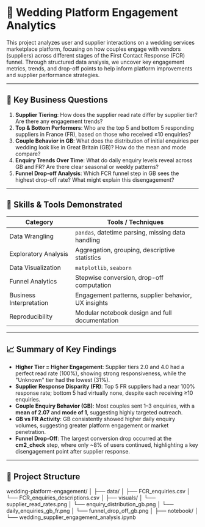 # 💍 Wedding Platform Engagement Analytics

This project analyzes user and supplier interactions on a wedding services marketplace platform, focusing on how couples engage with vendors (suppliers) across different stages of the First Contact Response (FCR) funnel. Through structured data analysis, we uncover key engagement metrics, trends, and drop-off points to help inform platform improvements and supplier performance strategies.

---

## 📌 Key Business Questions

1. **Supplier Tiering**: How does the supplier read rate differ by supplier tier? Are there any engagement trends?
2. **Top & Bottom Performers**: Who are the top 5 and bottom 5 responding suppliers in France (FR), based on those who received ≥10 enquiries?
3. **Couple Behavior in GB**: What does the distribution of initial enquiries per wedding look like in Great Britain (GB)? How do the mean and mode compare?
4. **Enquiry Trends Over Time**: What do daily enquiry levels reveal across GB and FR? Are there clear seasonal or weekly patterns?
5. **Funnel Drop-off Analysis**: Which FCR funnel step in GB sees the highest drop-off rate? What might explain this disengagement?

---

## 🧠 Skills & Tools Demonstrated

| Category               | Tools / Techniques                                       |
|------------------------|----------------------------------------------------------|
| Data Wrangling         | `pandas`, datetime parsing, missing data handling        |
| Exploratory Analysis   | Aggregation, grouping, descriptive statistics            |
| Data Visualization     | `matplotlib`, `seaborn`                                  |
| Funnel Analytics       | Stepwise conversion, drop-off computation                |
| Business Interpretation| Engagement patterns, supplier behavior, UX insights      |
| Reproducibility        | Modular notebook design and full documentation           |

---

## 📈 Summary of Key Findings

- **Higher Tier = Higher Engagement**: Supplier tiers 2.0 and 4.0 had a perfect read rate (100%), showing strong responsiveness, while the "Unknown" tier had the lowest (31%).
- **Supplier Response Disparity (FR)**: Top 5 FR suppliers had a near 100% response rate; bottom 5 had virtually none, despite each receiving ≥10 enquiries.
- **Couple Enquiry Behavior (GB)**: Most couples sent 1–3 enquiries, with a **mean of 2.07** and **mode of 1**, suggesting highly targeted outreach.
- **GB vs FR Activity**: GB consistently showed higher daily enquiry volumes, suggesting greater platform engagement or market penetration.
- **Funnel Drop-Off**: The largest conversion drop occurred at the **cm2_check** step, where only ~8% of users continued, highlighting a key disengagement point after supplier response.

---

## 📂 Project Structure

wedding-platform-engagement/
│
├── data/
│ ├── FCR_enquiries.csv
│ └── FCR_enquiries_descriptions.csv
│
├── visuals/
│ └── supplier_read_rates.png
│ └── enquiry_distribution_gb.png
│ └── daily_enquiries_gb_fr.png
│ └── funnel_drop_off_gb.png
│
├── notebook/
│ └── wedding_supplier_engagement_analysis.ipynb
